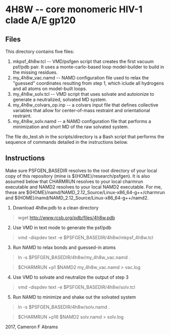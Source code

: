 # 4H8W -- core monomeric HIV-1 clade A/E gp120

## Files

This directory contains five files:
1. mkpsf_4h8w.tcl --  VMD/psfgen script that creates the first vacuum psf/pdb pair.  It uses a monte-carlo-based loop model-builder to build in the missing residues.
2. my_4h8w_vac.namd --  NAMD configuration file used to relax the "guessed" coordinates resulting from step 1, which iclude all hydrogens and all atoms on model-built loops.
3. my_4h8w_solv.tcl -- VMD script that uses solvate and autoionize to generate a neutralized, solvated MD system.
4. my_4h8w_colvars_op.inp -- a colvars input file that defines collective variables that allow for center-of-mass restraint and orientational restraint.
5. my_4h8w_solv.namd -- a NAMD configuration file that performs a minimization and short MD of the raw solvated system.

The file do_test.sh in the scripts/directory is a Bash script that performs the sequence of commands detailed in the instructions below.

## Instructions

Make sure PSFGEN_BASEDIR resolves to the root directory of your local copy of this repository (mine is ${HOME}/research/psfgen).  It is also assumed below that CHARMRUN resolves to your local charmrun executable and NAMD2 resolves to your local NAMD2 executable.  For me, these are ${HOME}/namd/NAMD_2.12_Source/Linux-x86_64-g++/charmrun and ${HOME}/namd/NAMD_2.12_Source/Linux-x86_64-g++/namd2.

1. Download 4h8w.pdb to a clean directory

> wget http://www.rcsb.org/pdb/files/4h8w.pdb

2. Use VMD in text mode to generate the psf/pdb

> vmd -dispdev text -e $PSFGEN_BASEDIR/4h8w/mkpsf_4h8w.tcl

3. Run NAMD to relax bonds and guessed-in atoms

> ln -s $PSFGEN_BASEDIR/4h8w/my_4h8w_vac.namd .

> $CHARMRUN +p1 $NAMD2 my_4h8w_vac.namd > vac.log

4. Use VMD to solvate and neutralize the output of step 3

> vmd -dispdev text -e $PSFGEN_BASEDIR/4h8w/solv.tcl

5. Run NAMD to minimize and shake out the solvated system

> ln -s $PSFGEN_BASEDIR/4h8w/solv.namd .

> $CHARMRUN +p16 $NAMD2 solv.namd > solv.log


2017, Cameron F Abrams
